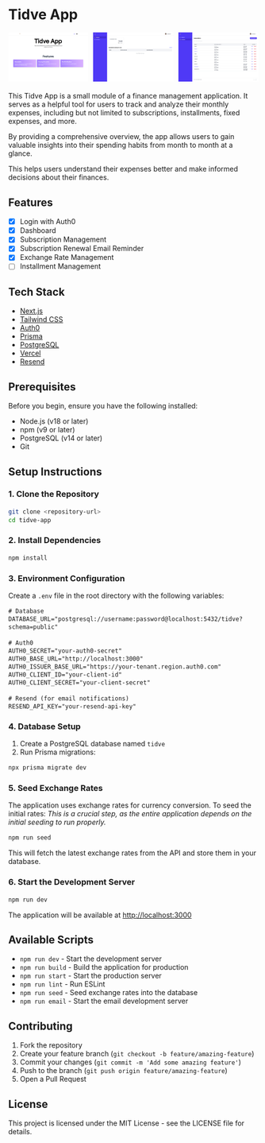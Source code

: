 # Tidve App

<div style="display: flex; justify-content: space-between; gap: 10px; margin-bottom: 20px;">
    <img src="screenshots/home.png" alt="Home" style="width: 32%;">
    <img src="screenshots/dashboard.png" alt="Dashboard" style="width: 32%;">
    <img src="screenshots/subscription.png" alt="Subscription" style="width: 32%;">
</div>

This Tidve App is a small module of a finance management application. It serves as a helpful tool for users to track and analyze their monthly expenses, including but not limited to subscriptions, installments, fixed expenses, and more.

By providing a comprehensive overview, the app allows users to gain valuable insights into their spending habits from month to month at a glance.

This helps users understand their expenses better and make informed decisions about their finances.

## Features

- [x] Login with Auth0
- [x] Dashboard
- [x] Subscription Management
- [x] Subscription Renewal Email Reminder
- [x] Exchange Rate Management
- [ ] Installment Management

## Tech Stack

- [Next.js](https://nextjs.org)
- [Tailwind CSS](https://tailwindcss.com)
- [Auth0](https://auth0.com)
- [Prisma](https://prisma.io)
- [PostgreSQL](https://postgresql.org)
- [Vercel](https://vercel.com)
- [Resend](https://resend.com)

## Prerequisites

Before you begin, ensure you have the following installed:
- Node.js (v18 or later)
- npm (v9 or later)
- PostgreSQL (v14 or later)
- Git

## Setup Instructions

### 1. Clone the Repository

```bash
git clone <repository-url>
cd tidve-app
```

### 2. Install Dependencies

```bash
npm install
```

### 3. Environment Configuration

Create a `.env` file in the root directory with the following variables:

```env
# Database
DATABASE_URL="postgresql://username:password@localhost:5432/tidve?schema=public"

# Auth0
AUTH0_SECRET="your-auth0-secret"
AUTH0_BASE_URL="http://localhost:3000"
AUTH0_ISSUER_BASE_URL="https://your-tenant.region.auth0.com"
AUTH0_CLIENT_ID="your-client-id"
AUTH0_CLIENT_SECRET="your-client-secret"

# Resend (for email notifications)
RESEND_API_KEY="your-resend-api-key"
```

### 4. Database Setup

1. Create a PostgreSQL database named `tidve`
2. Run Prisma migrations:
```bash
npx prisma migrate dev
```

### 5. Seed Exchange Rates

The application uses exchange rates for currency conversion. To seed the initial rates:
*This is a crucial step, as the entire application depends on the initial seeding to run properly.*
```bash
npm run seed
```

This will fetch the latest exchange rates from the API and store them in your database.

### 6. Start the Development Server

```bash
npm run dev
```

The application will be available at [http://localhost:3000](http://localhost:3000)

## Available Scripts

- `npm run dev` - Start the development server
- `npm run build` - Build the application for production
- `npm run start` - Start the production server
- `npm run lint` - Run ESLint
- `npm run seed` - Seed exchange rates into the database
- `npm run email` - Start the email development server

## Contributing

1. Fork the repository
2. Create your feature branch (`git checkout -b feature/amazing-feature`)
3. Commit your changes (`git commit -m 'Add some amazing feature'`)
4. Push to the branch (`git push origin feature/amazing-feature`)
5. Open a Pull Request

## License

This project is licensed under the MIT License - see the LICENSE file for details.

